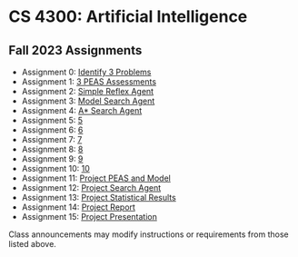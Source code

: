CS 4300: Artificial Intelligence
===============================================

Fall 2023 Assignments
-----------------------

* Assignment 0: [Identify 3 Problems](assignment_000.php)
* Assignment 1: [3 PEAS Assessments](assignment_010.php)
* Assignment 2: [Simple Reflex Agent](assignment_020.php)
* Assignment 3: [Model Search Agent](assignment_030.php)
* Assignment 4: [A* Search Agent](assignment_040.php)
* Assignment 5: [5](assignment_050.php)
* Assignment 6: [6](assignment_060.php)
* Assignment 7: [7](assignment_070.php)
* Assignment 8: [8](assignment_080.php)
* Assignment 9: [9](assignment_090.php)
* Assignment 10: [10](assignment_100.php)
* Assignment 11: [Project PEAS and Model](assignment_110.php)
* Assignment 12: [Project Search Agent](assignment_120.php)
* Assignment 13: [Project Statistical Results](assignment_130.php)
* Assignment 14: [Project Report](assignment_140.php)
* Assignment 15: [Project Presentation](assignment_150.php)

Class announcements may modify instructions or requirements 
from those listed above.
